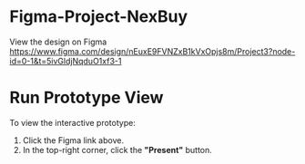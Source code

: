 # Figma-Project-NexBuy

View the design on Figma
https://www.figma.com/design/nEuxE9FVNZxB1kVxOpjs8m/Project3?node-id=0-1&t=5ivGldjNqduO1xf3-1


# Run Prototype View

To view the interactive prototype:

1. Click the Figma link above.
2. In the top-right corner, click the **"Present"** button.

